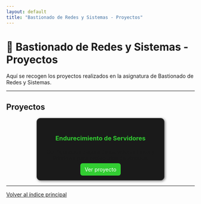 ```yaml
---
layout: default
title: "Bastionado de Redes y Sistemas - Proyectos"
---
```


# 🧱 Bastionado de Redes y Sistemas - Proyectos

Aquí se recogen los proyectos realizados en la asignatura de Bastionado de Redes y Sistemas.

---

## Proyectos

<div style="display: grid; grid-template-columns: repeat(auto-fit, minmax(250px, 1fr)); gap: 20px; justify-items: center; align-items: stretch;">

  <div style="border:1px solid #444; border-radius:10px; padding:20px; background:#1a1a1a; box-shadow:2px 2px 6px rgba(0,0,0,0.5); width:100%; max-width:300px; text-align:center;">
    <h3 style="color:#32cd32;">Endurecimiento de Servidores</h3>
    <p>Configuración segura de servidores Linux y Windows para protegerlos de ataques.</p>
    <a href="endurecimiento-servidores.md" style="text-decoration:none; color:white; background:#32cd32; padding:8px 12px; border-radius:6px;">Ver proyecto</a>
  </div>

  <!-- Puedes añadir más proyectos duplicando este bloque -->

</div>

---

[Volver al índice principal](../index.md)
